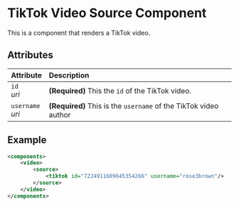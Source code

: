 # TikTok Video Source Component

This is a component that renders a TikTok video.


## Attributes
| Attribute              | Description                                                      |
| :--------------------- | :--------------------------------------------------------------- |
| `id` <br/> _uri_       | **(Required)** This the `id` of the TikTok video.                |
| `username` <br/> _uri_ | **(Required)** This is the `username` of the TikTok video author |

## Example
```xml
<components>
	<video>
		<source>
			<tiktok id="7224911609645354266" username="rose3brown"/>
		</source>
	</video>
</components>
```